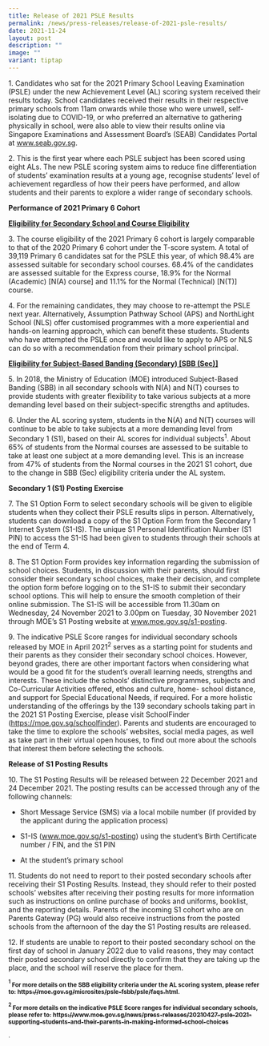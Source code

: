 ```yaml
---
title: Release of 2021 PSLE Results
permalink: /news/press-releases/release-of-2021-psle-results/
date: 2021-11-24
layout: post
description: ""
image: ""
variant: tiptap
---
```

<p>1. Candidates who sat for the 2021 Primary School Leaving Examination
(PSLE) under the new Achievement Level (AL) scoring system received their
results today. School candidates received their results in their respective
primary schools from 11am onwards while those who were unwell, self-isolating
due to COVID-19, or who preferred an alternative to gathering physically
in school, were also able to view their results online via Singapore Examinations
and Assessment Board’s (SEAB) Candidates Portal at <a href="https://www.seab.gov.sg/" rel="noopener noreferrer nofollow" target="_blank"><u>www.seab.gov.sg</u></a>.</p>
<p>2. This is the first year where each PSLE subject has been scored using
eight ALs. The new PSLE scoring system aims to reduce fine differentiation
of students’ examination results at a young age, recognise students’ level
of achievement regardless of how their peers have performed, and allow
students and their parents to explore a wider range of secondary schools.</p>
<p><strong>Performance of 2021 Primary 6 Cohort</strong>
</p>
<p><strong><u>Eligibility for Secondary School and Course Eligibility</u></strong>
</p>
<p>3. The course eligibility of the 2021 Primary 6 cohort is largely comparable
to that of the 2020 Primary 6 cohort under the T-score system. A total
of 39,119 Primary 6 candidates sat for the PSLE this year, of which 98.4%
are assessed suitable for secondary school courses. 68.4% of the candidates
are assessed suitable for the Express course, 18.9% for the Normal (Academic)
[N(A) course] and 11.1% for the Normal (Technical) [N(T)] course.</p>
<p>4. For the remaining candidates, they may choose to re-attempt the PSLE
next year. Alternatively, Assumption Pathway School (APS) and NorthLight
School (NLS) offer customised programmes with a more experiential and hands-on
learning approach, which can benefit these students. Students who have
attempted the PSLE once and would like to apply to APS or NLS can do so
with a recommendation from their primary school principal.</p>
<p><strong><u>Eligibility for Subject-Based Banding (Secondary) [SBB (Sec)]</u></strong>
</p>
<p>5. In 2018, the Ministry of Education (MOE) introduced Subject-Based Banding
(SBB) in all secondary schools with N(A) and N(T) courses to provide students
with greater flexibility to take various subjects at a more demanding level
based on their subject-specific strengths and aptitudes.</p>
<p>6. Under the AL scoring system, students in the N(A) and N(T) courses
will continue to be able to take subjects at a more demanding level from
Secondary 1 (S1), based on their AL scores for individual subjects<sup>1</sup>.
About 65% of students from the Normal courses are assessed to be suitable
to take at least one subject at a more demanding level. This is an increase
from 47% of students from the Normal courses in the 2021 S1 cohort, due
to the change in SBB (Sec) eligibility criteria under the AL system.</p>
<p><strong>Secondary 1 (S1) Posting Exercise</strong>
</p>
<p>7. The S1 Option Form to select secondary schools will be given to eligible
students when they collect their PSLE results slips in person. Alternatively,
students can download a copy of the S1 Option Form from the Secondary 1
Internet System (S1-IS). The unique S1 Personal Identification Number (S1
PIN) to access the S1-IS had been given to students through their schools
at the end of Term 4.</p>
<p>8. The S1 Option Form provides key information regarding the submission
of school choices. Students, in discussion with their parents, should first
consider their secondary school choices, make their decision, and complete
the option form before logging on to the S1-IS to submit their secondary
school options. This will help to ensure the smooth completion of their
online submission. The S1-IS will be accessible from 11.30am on Wednesday,
24 November 2021 to 3.00pm on Tuesday, 30 November 2021 through MOE’s S1
Posting website at <a href="www.moe.gov.sg/s1-posting" rel="noopener noreferrer nofollow" target="_blank"><u>www.moe.gov.sg/s1-posting</u></a>.</p>
<p>9. The indicative PSLE Score ranges for individual secondary schools released
by MOE in April 2021<sup>2</sup> serves as a starting point for students
and their parents as they consider their secondary school choices. However,
beyond grades, there are other important factors when considering what
would be a good fit for the student’s overall learning needs, strengths
and interests. These include the schools’ distinctive programmes, subjects
and Co-Curricular Activities offered, ethos and culture, home- school distance,
and support for Special Educational Needs, if required. For a more holistic
understanding of the offerings by the 139 secondary schools taking part
in the 2021 S1 Posting Exercise, please visit SchoolFinder (<a href="https://moe.gov.sg/schoolfinder" rel="noopener noreferrer nofollow" target="_blank"><u>https://moe.gov.sg/schoolfinder</u></a>).
Parents and students are encouraged to take the time to explore the schools’
websites, social media pages, as well as take part in their virtual open
houses, to find out more about the schools that interest them before selecting
the schools.</p>
<p><strong>Release of S1 Posting Results</strong>
</p>
<p>10. The S1 Posting Results will be released between 22 December 2021 and
24 December 2021. The posting results can be accessed through any of the
following channels:</p>
<ul data-tight="true" class="tight">
<li>
<p>Short Message Service (SMS) via a local mobile number (if provided by
the applicant during the application process)</p>
</li>
<li>
<p>S1-IS (<a href="www.moe.gov.sg/s1-posting" rel="noopener noreferrer nofollow" target="_blank"><u>www.moe.gov.sg/s1-posting</u></a>)
using the student’s Birth Certificate number / FIN, and the S1 PIN</p>
</li>
<li>
<p>At the student’s primary school</p>
</li>
</ul>
<p>11. Students do not need to report to their posted secondary schools after
receiving their S1 Posting Results. Instead, they should refer to their
posted schools’ websites after receiving their posting results for more
information such as instructions on online purchase of books and uniforms,
booklist, and the reporting details. Parents of the incoming S1 cohort
who are on Parents Gateway (PG) would also receive instructions from the
posted schools from the afternoon of the day the S1 Posting results are
released.</p>
<p>12. If students are unable to report to their posted secondary school
on the first day of school in January 2022 due to valid reasons, they may
contact their posted secondary school directly to confirm that they are
taking up the place, and the school will reserve the place for them.</p>
<p><strong><sup><sub>1</sub></sup><sub> For more details on the SBB eligibility criteria under the AL scoring system, please refer to: </sub><a href="https://moe.gov.sg/microsites/psle-fsbb/psle/faqs.html" rel="noopener noreferrer nofollow" target="_blank"><sub>https://moe.gov.sg/microsites/psle-fsbb/psle/faqs.html</sub></a><sub>.</sub></strong>
</p>
<p><strong><sup><sub>2 </sub></sup><sub>For more details on the indicative PSLE Score ranges for individual secondary schools, please refer to: </sub><a href="https://www.moe.gov.sg/news/press-releases/20210427-psle-2021-supporting-students-and-their-parents-in-making-informed-school-choices" rel="noopener noreferrer nofollow" target="_blank"><sub>https://www.moe.gov.sg/news/press-releases/20210427-psle-2021-supporting-students-and-their-parents-in-making-informed-school-choices</sub></a></strong>
</p>
<p></p>
<p><sup>.</sup>
</p>
<p></p>